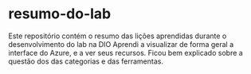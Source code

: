 # resumo-do-lab
Este repositório contém o resumo das lições aprendidas durante o desenvolvimento do lab na DIO
Aprendi a visualizar de forma geral a interface do Azure, e a ver seus recursos. Ficou bem explicado sobre a questão dos das categorias e das ferramentas.
